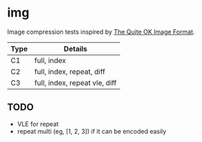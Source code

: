 # img

Image compression tests inspired by [The Quite OK Image Format](https://qoiformat.org/).

Type | Details
--- | ---
C1 | full, index
C2 | full, index, repeat, diff
C3 | full, index, repeat vle, diff

## TODO
* VLE for repeat
* repeat multi (eg, [1, 2, 3]) if it can be encoded easily

